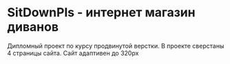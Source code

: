 # SitDownPls - интернет магазин диванов

  Дипломный проект по курсу продвинутой верстки.
  В проекте сверстаны 4 страницы сайта.
  Сайт адаптивен до 320px